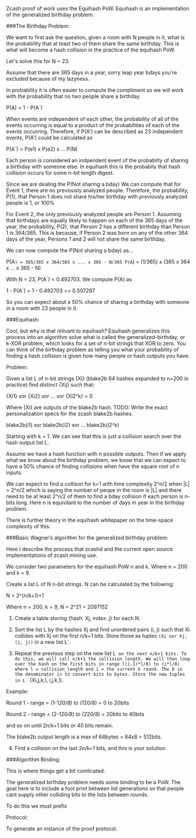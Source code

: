 Zcash proof of work uses the Equihash PoW. Equihash is an implementation of the generalized birthday problem.

###The Birthday Problem:

We want to first ask the question, given a room with N people in it, what is the probability that at least two of them share the same birthday. This is what will become a hash collision in the practice of the equihash PoW.

Let's solve this for N = 23. 

Assume that there are 365 days in a year, sorry leap year bdays you're excluded because of my lazyness.

In probability it is often easier to compute the compliment so we will work with the probability that no two people share a birthday.

P(A) = 1 - P(A`)

When events are independent of each other, the probability of all of the events occurring is equal to a product of the probabilities of each of the events occurring. Therefore, if P(A') can be described as 23 independent events, P(A') could be calculated as

P(A`) = P(e1) x P(e2) x ... P(N)

Each person is considered an indpendent event of the probabilty of sharing a birthday with someone else. In equihash this is the probabily that hash collision occurs for some n-bit length digest.

Since we are dealing the P(Not sharing a bday) We can compute that for Event 1, there are no previously analyzed people. Therefore, the probability, P(1), that Person 1 does not share his/her birthday with previously analyzed people is 1, or 100%

For Event 2, the only previously analyzed people are Person 1. Assuming that birthdays are equally likely to happen on each of the 365 days of the year, the probability, P(2), that Person 2 has a different birthday than Person 1 is 364/365. This is because, if Person 2 was born on any of the other 364 days of the year, Persons 1 and 2 will not share the same birthday.

We can now compute the P(Not sharing a bday) as...

P(A`) = 365/365 x 364/365 x ... x 365 - N/365
P(A`) = (1/365) x (365 x 364 x ... x 365 - N)

With N = 23, P(A`) = 0.492703. We compute P(A) as

1 - P(A`) = 1 - 0.492703 == 0.507297

So you can expect about a 50% chance of sharing a birthday with someone in a room with 23 people in it.

###Equihash:

Cool, but why is that relivant to equihash? Equihash generalizes this process into an algorithm solve what is called the generalized-birthday, or k-XOR problem, which looks for a set of n-bit strings that XOR to zero. You can think of the birthday problem as telling you what your probability of finding a hash collision is given how many people or hash outputs you have.

Problem:

Given a list L of n-bit strings {Xi} (blake2b 64 hashes expanded to n=200 in practice) find distinct {Xij} such that:

{Xi1} xor {Xi2} xor ... xor {Xi2^k} = 0

Where {Xi} are outputs of the blake2b hash. TODO: Write the exact personalization specs for the zcash blake2b hashes.

blake2b(i1) xor blake2b(i2) xor ... blake2b(i2^k)

Starting with k = 1. We can see that this is just a collision search over the hash output list L. 

Assume we have a hash function with n possible outputs. Then if we apply what we know about the birthday problem, we know that we can expect to have a 50% chance of finding collisions when have the square root of n inputs.

We can expect to find a collison for k=1 with time complexity 2^n/2 when |L| > 2^n/2 which is saying the number of peope in the room is |L| and there need to be at least 2^n/2 of them to find a bday collision if each person is n-bits long. Here n is equivilant to the number of days in year in the birthday problem.

There is further theory in the equihash whitepaper on the time-space complexity of this.

###Basic  Wagner’s  algorithm  for  the  generalized
birthday problem:

Here I describe the process that zcashd and the current open source implementations of zcash mining use.

We consider two parameters for the equihash PoW n and k. Where n = 200 and k = 9.

Create a list L of N n-bit strings. N can be calculated by the following:

N = 2^(n/k+1)+1

Where n = 200, k = 9, N = 2^21 = 2097152

1) Create a table storing {hash: Xj, index: j} for each N.

2) Sort the list L by the hashes Xj and find unordered pairs (i, j) such that Xi collides with Xj on the first n/k+1 bits. Store those as tuples ``(Xi xor Xj, (i, j))`` in a new list L`.

3) Repeat the previous step on the new list L` on the next n/k+1 bits. To do this, we will call n/k+1 the collision_length. We will then loop over the hash on the first bits in range ((i-1)*l/8) to (i*l/8) where l = collision_length and i = the current k round. The 8 in the denominator is to convert bits to bytes. Store the new tuples in L` ` (Xi,j,k,l,  i,j,k,l).

Example:

Round 1 - range = (1-1*20/8) to (1*20/8) = 0 to 20bits

Round 2 - range = (2-1*20/8) to (2*20/8) = 20bits to 40bits

and so on until 2n/k+1 bits or 40 bits remain.


The blake2b output length is a max of 64bytes = 64x8 = 512bits.

4) Find a collision on the last 2n/k+1 bits, and this is your solution.

###Algorithm Binding:

This is where things get a bit comlicated.

The generalized birthday problem needs some binding to be a PoW. The goal here is to include a foot print between list generations so that people cant supply other colliding bits to the lists between rounds.

To do this we must prefix 

Protocol:

To generate an instance of the proof protocol.

